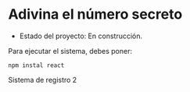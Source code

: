 <h1>Adivina el número secreto</h1>

- Estado del proyecto: En construcción.
  
Para ejecutar el sistema, debes poner:

```npm instal react```

Sistema de registro 2
